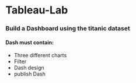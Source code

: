 # Tableau-Lab

### Build a Dashboard using the titanic dataset
#### Dash must contain:
- Three different charts
- Filter
- Dash design
- publish Dash
